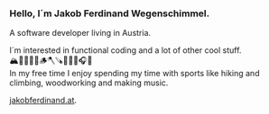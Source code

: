 ### Hello, I´m Jakob Ferdinand Wegenschimmel.
A software developer living in Austria.

I´m interested in functional coding and a lot of other cool stuff.  
🏔️🧗‍♂️🚴🥾🪵🪓🪚🔨🎻🎼🎧🕺  
In my free time I enjoy spending my time with sports like hiking and climbing, woodworking and making music. 

[jakobferdinand.at](https://www.jakobferdinand.at/). 

<!---
JakobFerdinand/JakobFerdinand is a ✨ special ✨ repository because its `README.md` (this file) appears on your GitHub profile.
You can click the Preview link to take a look at your changes.
--->
